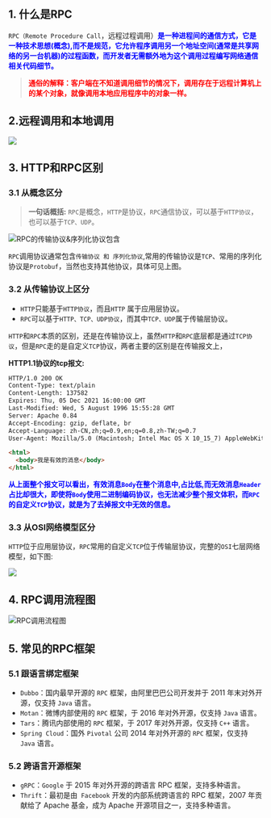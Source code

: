 ## 1. 什么是RPC

`RPC（Remote Procedure Call`，远程过程调用）<font color=blue><b>是一种进程间的通信方式，它是一种技术思想(概念),而不是规范，它允许程序调用另一个地址空间(通常是共享网络的另一台机器)的过程函数，而开发者无需额外地为这个调用过程编写网络通信相关代码细节。</b></font>


> **<font color=red>通俗的解释：客户端在不知道调用细节的情况下，调用存在于远程计算机上的某个对象，就像调用本地应用程序中的对象一样。</font>**

## 2.远程调用和本地调用



![](https://gitee.com/QingHui/picGo-img-bed/raw/master/img/image-20211213233936190.png)



## 3. HTTP和RPC区别

### 3.1 从概念区分

> **一句话概括:** `RPC`是概念，`HTTP`是协议，`RPC`通信协议，可以基于`HTTP协议`，也可以基于`TCP、UDP`。

![RPC的传输协议&序列化协议包含](https://gitee.com/QingHui/picGo-img-bed/raw/master/img/image-20211215000307020.png)

<font cololr=red>`RPC`调用协议通常包含`传输协议 和 序列化协议`,常用的传输协议是`TCP`、常用的序列化协议是`Protobuf`，当然也支持其他协议，具体可见上图。</font>

### 3.2 从传输协议上区分

- `HTTP`只能基于`HTTP协议`，而且`HTTP` 属于应用层协议。
- `RPC`可以基于`HTTP、TCP、UDP协议`，而其中`TCP、UDP`属于传输层协议。

`HTTP`和`RPC`本质的区别，还是在传输协议上，虽然`HTTP`和`RPC`底层都是通过`TCP协议`，但是`RPC`走的是自定义`TCP`协议，两者主要的区别是在传输报文上，

**HTTP1.1协议的tcp报文:**

```html
HTTP/1.0 200 OK 
Content-Type: text/plain
Content-Length: 137582
Expires: Thu, 05 Dec 2021 16:00:00 GMT
Last-Modified: Wed, 5 August 1996 15:55:28 GMT
Server: Apache 0.84
Accept-Encoding: gzip, deflate, br
Accept-Language: zh-CN,zh;q=0.9,en;q=0.8,zh-TW;q=0.7
User-Agent: Mozilla/5.0 (Macintosh; Intel Mac OS X 10_15_7) AppleWebKit/537.36 (KHTML, like Gecko) Chrome/96.0.4664.93 Safari/537.36

<html>
  <body>我是有效的消息</body>
</html>
```

**<font color=blue>从上面整个报文可以看出，有效消息`Body`在整个消息中,占比低,而无效消息`Header`占比却很大，即使将`Body`使用二进制编码协议，也无法减少整个报文体积，而`RPC`的自定义`TCP`协议，就是为了去掉报文中无效的信息。</font>**


### 3.3 从OSI网络模型区分

`HTTP`位于应用层协议，`RPC`常用的自定义`TCP`位于传输层协议，完整的`OSI`七层网络模型，如下图:

![](https://pica.zhimg.com/80/v2-dae27091708599d4d7f9b24b2fe06eec_1440w.jpg?source=1940ef5c)



## 4. RPC调用流程图

![RPC调用流程图](https://gitee.com/QingHui/picGo-img-bed/raw/master/img/image-20220102220036498.png)





## 5. 常见的RPC框架

### 5.1 跟语言绑定框架

- `Dubbo`：国内最早开源的 `RPC` 框架，由阿里巴巴公司开发并于 2011 年末对外开源，仅支持 `Java` 语言。
- `Motan`：微博内部使用的 `RPC` 框架，于 2016 年对外开源，仅支持 `Java` 语言。
- `Tars`：腾讯内部使用的 `RPC` 框架，于 2017 年对外开源，仅支持 `C++` 语言。
- `Spring Cloud`：国外 `Pivotal` 公司 2014 年对外开源的 `RPC` 框架，仅支持 `Java` 语言。

### 5.2 跨语言开源框架

- `gRPC`：`Google` 于 2015 年对外开源的跨语言 RPC 框架，支持多种语言。
- `Thrift`：最初是由` Facebook` 开发的内部系统跨语言的 RPC 框架，2007 年贡献给了 Apache 基金，成为 Apache 开源项目之一，支持多种语言。


